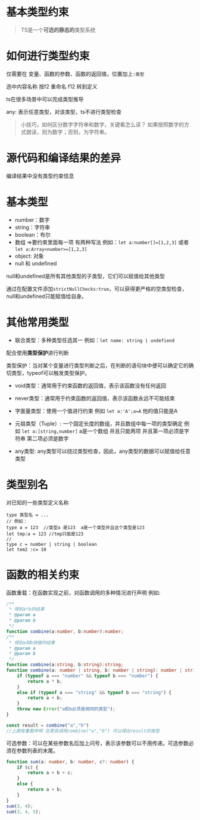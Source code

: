 # 基本类型约束

> TS是一个**可选的静态的**类型系统

# 如何进行类型约束

仅需要在 变量、函数的参数、函数的返回值，位置加上```:类型```

选中内容名称 按f2 重命名  f12 转到定义

ts在很多场景中可以完成类型推导

any: 表示任意类型，对该类型，ts不进行类型检查

> 小技巧，如何区分数字字符串和数字，关键看怎么读？
> 如果按照数字的方式朗读，则为数字；否则，为字符串。

# 源代码和编译结果的差异

编译结果中没有类型约束信息

# 基本类型

- number：数字
- string：字符串
- boolean：布尔
- 数组 =>要约束里面每一项 有两种写法 例如：`let a:number[]=[1,2,3]` 或者 `let a:Array<number>=[1,2,3]`
- object: 对象
- null 和 undefined

null和undefined是所有其他类型的子类型，它们可以赋值给其他类型

通过在配置文件添加```strictNullChecks:true```，可以获得更严格的空类型检查，null和undefined只能赋值给自身。

# 其他常用类型

- 联合类型：多种类型任选其一 例如：`let name: string | undefiend `

配合使用**类型保护**进行判断

类型保护：当对某个变量进行类型判断之后，在判断的语句块中便可以确定它的确切类型，typeof可以触发类型保护。

- void类型：通常用于约束函数的返回值，表示该函数没有任何返回
  
- never类型：通常用于约束函数的返回值，表示该函数永远不可能结束
  
- 字面量类型：使用一个值进行约束 例如 `let a:'A';a=A` 他的值只能是A 

- 元祖类型（Tuple）: 一个固定长度的数组，并且数组中每一项的类型确定 例如 `let a:[string,number]` a是一个数组 并且只能两项 并且第一项必须是字符串 第二项必须是数字
  
- any类型: any类型可以绕过类型检查，因此，any类型的数据可以赋值给任意类型

# 类型别名

对已知的一些类型定义名称

```
type 类型名 = ...
// 例如：
type a = 123  //类型a 是123  a是一个类型并且这个类型是123
let tmp:a = 123 //tmp只能是123
//
type c = number | string | boolean
let tem2 :c= 10 
```

# 函数的相关约束

函数重载：在函数实现之前，对函数调用的多种情况进行声明 例如:
```ts
/**
 * 得到a*b的结果
 * @param a 
 * @param b 
 */
function combine(a:number, b:number):number;
/**
 * 得到a和b拼接的结果
 * @param a 
 * @param b 
 */
function combine(a:string, b:string):string;
function combine(a: number | string, b: number | string): number | string {
    if (typeof a === "number" && typeof b === "number") {
        return a * b;
    }
    else if (typeof a === "string" && typeof b === "string") {
        return a + b;
    }
    throw new Error("a和b必须是相同的类型");
}

const result = combine("a","b")
//上面有重载申明 在更具调用combine("a","b") 可以得出result的类型
```

可选参数：可以在某些参数名后加上问号，表示该参数可以不用传递。可选参数必须在参数列表的末尾。
```ts
function sum(a: number, b: number, c?: number) {
    if (c) {
        return a + b + c;
    }
    else {
        return a + b;
    }
}
sum(3, 4);
sum(3, 4, 5);
```
